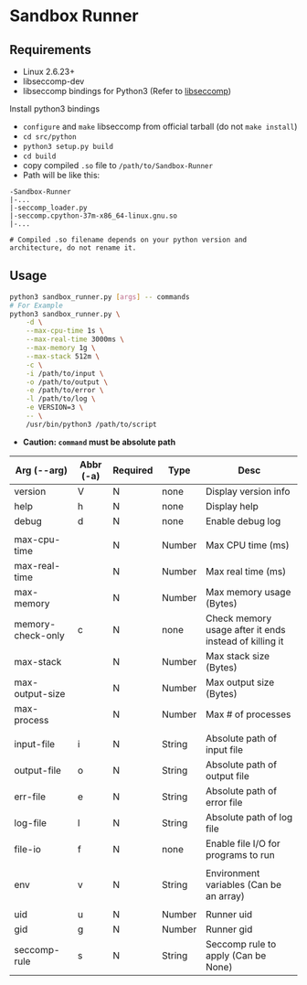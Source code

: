 # Sandbox Runner

## Requirements
- Linux 2.6.23+
- libseccomp-dev
- libseccomp bindings for Python3 (Refer to [libseccomp](https://github.com/seccomp/libseccomp/blob/master/src/python/))

Install python3 bindings
- `configure` and `make` libseccomp from official tarball (do not `make install`)
- `cd src/python`
- `python3 setup.py build`
- `cd build`
- copy compiled `.so` file to `/path/to/Sandbox-Runner`
- Path will be like this:
```text
-Sandbox-Runner
|-...
|-seccomp_loader.py
|-seccomp.cpython-37m-x86_64-linux.gnu.so
|-...

# Compiled .so filename depends on your python version and architecture, do not rename it.
```

## Usage
```bash
python3 sandbox_runner.py [args] -- commands
# For Example
python3 sandbox_runner.py \
    -d \
    --max-cpu-time 1s \
    --max-real-time 3000ms \
    --max-memory 1g \
    --max-stack 512m \
    -c \
    -i /path/to/input \
    -o /path/to/output \
    -e /path/to/error \
    -l /path/to/log \
    -e VERSION=3 \
    -- \
    /usr/bin/python3 /path/to/script
```
- **Caution: `command` must be absolute path**

|Arg (--arg)|Abbr (-a)|Required|Type|Desc|
|---|-----|--------|----|----|
|version|V|N|none|Display version info|
|help|h|N|none|Display help|
|debug|d|N|none|Enable debug log|
|||||
|max-cpu-time| |N|Number|Max CPU time (ms)|
|max-real-time| |N|Number|Max real time (ms)|
|max-memory| |N|Number|Max memory usage (Bytes)|
|memory-check-only|c|N|none|Check memory usage after it ends instead of killing it|
|max-stack| |N|Number|Max stack size (Bytes)|
|max-output-size| |N|Number|Max output size (Bytes)|
|max-process| |N|Number|Max # of processes|
|||||
|input-file|i|N|String|Absolute path of input file|
|output-file|o|N|String|Absolute path of output file|
|err-file|e|N|String|Absolute path of error file|
|log-file|l|N|String|Absolute path of log file|
|file-io|f|N|none|Enable file I/O for programs to run|
|||||
|env|v|N|String|Environment variables (Can be an array)|
|||||
|uid|u|N|Number|Runner uid|
|gid|g|N|Number|Runner gid|
|seccomp-rule|s|N|String|Seccomp rule to apply (Can be None)|